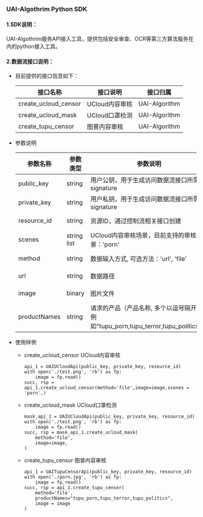### UAI-Algothrim Python SDK

#### 1.SDK说明：

UAI-Algothrim服务API接入工具，提供包括安全审查、OCR等第三方算法服务在内的python接入工具。

#### 2.数据流接口说明：

- 目前提供的接口信息如下：

    | 接口名称 | 接口说明 | 接口归属 |
    |---|---|---|
    | create_ucloud_censor | UCloud内容审核 | UAI-Algorithm |
    | create_ucloud_mask | UCloud口罩检测 | UAI-Algorithm |
    | create_tupu_censor | 图普内容审核 | UAI-Algorithm |

- 参数说明

    | 参数名称 | 参数类型 | 参数说明 | 参数归属 |
    |---|---|---|---|
    | public_key | string | 用户公钥，用于生成访问数据流接口所需的signature | UAI-Algorithm |
    | private_key | string | 用户私钥，用于生成访问数据流接口所需的signature | UAI-Algorithm |
    | resource_id | string | 资源ID，通过控制流相关接口创建 | UAI-Algorithm |
    | scenes | string list | UCloud内容审核场景，目前支持的审核场景：'porn'| UAI-Algorithm |
    | method | string | 数据输入方式, 可选方法：'url', 'file'| UAI-Algorithm|
    | url | string | 数据路径 | UAI-Algorithm |
    | image | binary | 图片文件 | UAI-Algorithm |
    | productNames | string | 请求的产品（产品名称, 多个以逗号隔开）例如"tupu_porn,tupu_terror,tupu_politics"， | UAI-Algorithm |


- 使用样例

    - create_ucloud_censor UCloud内容审核
    
        ```
        api_1 = UAIUCloudApi(public_key, private_key, resource_id)
        with open('./test.png', 'rb') as fp:
            image = fp.read()
        succ, rsp = api_1.create_ucloud_censor(method='file',image=image,scenes = 'porn',)
        ```

    - create_ucloud_mask UCloud口罩检测

        ```
        mask_api_1 = UAIUCloudApi(public_key, private_key, resource_id)
        with open('./test.png', 'rb') as fp:
            image = fp.read()
        succ, rsp = mask_api_1.create_ucloud_mask(
            method='file',
            image=image,
        )
        ```

    - create_tupu_censor  图普内容审核

        ```
        api_1 = UAITupuCensorApi(public_key, private_key, resource_id)
        with open('./porn.jpg', 'rb') as fp:
            image = fp.read()
        succ, rsp = api_1.create_tupu_censor(
            method='file',
            productNames="tupu_porn,tupu_terror,tupu_politics",
            image = image
        )
        ```
